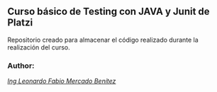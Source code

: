 ## Curso básico de Testing con JAVA y Junit de Platzi

Repositorio creado para almacenar el código realizado durante la realización del curso.

### Author:
[*Ing Leonardo Fabio Mercado Benítez*](https://www.linkedin.com/in/leonardofabiomercadobenitez/)
